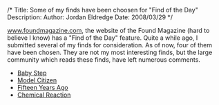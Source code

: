/*
Title: Some of my finds have been choosen for "Find of the Day"
Description:
Author: Jordan Eldredge
Date: 2008/03/29
*/

<a href="http://www.foundmagazine.com">www.foundmagazine.com</a>, the website of the Found Magazine (hard to believe I know) has a "Find of the Day" feature. Quite a while ago, I submitted several of my finds for consideration. As of now, four of them have been chosen. They are not my most interesting finds, but the large community which reads these finds, have left numerous comments.
<ul>
	<li><a href="http://www.foundmagazine.com/comments/1388">Baby Step</a></li>
	<li><a href="http://www.foundmagazine.com/comments/1387">Model Citizen</a></li>
	<li><a href="http://www.foundmagazine.com/comments/1386">Fifteen Years Ago</a></li>
	<li><a href="http://www.foundmagazine.com/comments/1389">Chemical Reaction</a></li>
</ul>